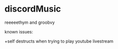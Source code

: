 # discordMusic
reeeeethym and groobvy

known issues:

+self destructs when trying to play youtube livestream
